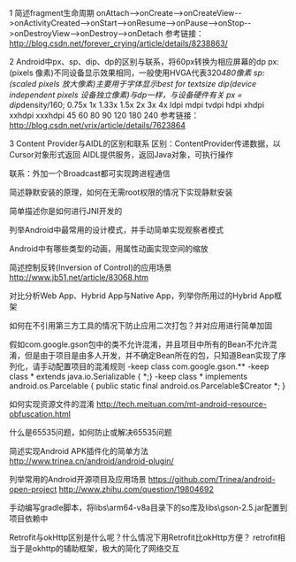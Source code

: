 1 简述fragment生命周期
onAttach-->onCreate-->onCreateView-->onActivityCreated-->onStart-->onResume-->onPause-->onStop-->onDestroyView-->onDestroy-->onDetach
参考链接：http://blog.csdn.net/forever_crying/article/details/8238863/

2 Android中px、sp、dip、dp的区别与联系，将60px转换为相应屏幕的dp
px:(pixels 像素)不同设备显示效果相同，一般使用HVGA代表320*480像素
sp:(scaled pixels 放大像素)主要用于字体显示best for textsize
dip(device independent pixels 设备独立像素)与dp一样，与设备硬件有关
px = dip*density/160;
0.75x   1x      1.33x   1.5x    2x      3x      4x
ldpi    mdpi    tvdpi   hdpi    xhdpi   xxhdpi  xxxhdpi
45      60      80      90      120     180     240
参考链接：http://blog.csdn.net/vrix/article/details/7623864

3 Content Provider与AIDL的区别和联系
区别：ContentProvider传递数据，以Cursor对象形式返回
AIDL提供服务，返回Java对象，可执行操作

联系：外加一个Broadcast都可实现跨进程通信

简述静默安装的原理，如何在无需root权限的情况下实现静默安装


简单描述你是如何进行JNI开发的

列举Android中最常用的设计模式，并手动简单实现观察者模式

Android中有哪些类型的动画，用属性动画实现空间的缩放

简述控制反转(Inversion of Control)的应用场景
http://www.jb51.net/article/83068.htm

对比分析Web App、Hybrid App与Native App，列举你所用过的Hybrid App框架

如何在不引用第三方工具的情况下防止应用二次打包？并对应用进行简单加固

假如com.google.gson包中的类不允许混淆，并且项目中所有的Bean不允许混淆，但是由于项目是由多人开发，并不确定Bean所在的包，只知道Bean实现了序列化，请手动配置项目的混淆规则
-keep class com.google.gson.**
-keep class * extends java.io.Serializable { *;}
-keep class * implements android.os.Parcelable {
    public static final android.os.Parcelable$Creator *;
}

如何实现资源文件的混淆
http://tech.meituan.com/mt-android-resource-obfuscation.html

什么是65535问题，如何防止或解决65535问题

简述实现Android APK插件化的简单方法
http://www.trinea.cn/android/android-plugin/

列举常用的Android开源项目及应用场景
https://github.com/Trinea/android-open-project
http://www.zhihu.com/question/19804692

手动编写gradle脚本，将libs\arm64-v8a目录下的so库及libs\gson-2.5.jar配置到项目依赖中

Retrofit与okHttp区别是什么呢？什么情况下用Retrofit比okHttp方便？
retrofit相当于是okhttp的辅助框架，极大的简化了网络交互